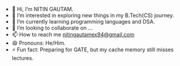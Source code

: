 - 👋 Hi, I’m NITIN GAUTAM.
- 👀 I’m interested in exploring new things in my B.Tech(CS) journey.
- 🌱 I’m currently learning programming languages and DSA. 
- 💞️ I’m looking to collaborate on ...
- 📫 How to reach me nitingautamex94@gmail.com
- 😄 Pronouns: He/Him.
- ⚡ Fun fact: Preparing for GATE, but my cache memory still misses lectures.

<!---
iamnitingautam02/iamnitingautam02 is a ✨ special ✨ repository because its `README.md` (this file) appears on your GitHub profile.
You can click the Preview link to take a look at your changes.
--->
